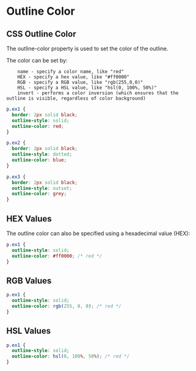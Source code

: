# Outline Color

## CSS Outline Color
The outline-color property is used to set the color of the outline.

The color can be set by:
```
    name - specify a color name, like "red"
    HEX - specify a hex value, like "#ff0000"
    RGB - specify a RGB value, like "rgb(255,0,0)"
    HSL - specify a HSL value, like "hsl(0, 100%, 50%)"
    invert - performs a color inversion (which ensures that the outline is visible, regardless of color background)
```

```css
p.ex1 {
  border: 2px solid black;
  outline-style: solid;
  outline-color: red;
}

p.ex2 {
  border: 2px solid black;
  outline-style: dotted;
  outline-color: blue;
}

p.ex3 {
  border: 2px solid black;
  outline-style: outset;
  outline-color: grey;
}
```

## HEX Values
The outline color can also be specified using a hexadecimal value (HEX):
```css
p.ex1 {
  outline-style: solid;
  outline-color: #ff0000; /* red */
}
```

## RGB Values
```css
p.ex1 {
  outline-style: solid;
  outline-color: rgb(255, 0, 0); /* red */
}
```

## HSL Values
```css
p.ex1 {
  outline-style: solid;
  outline-color: hsl(0, 100%, 50%); /* red */
}
```

